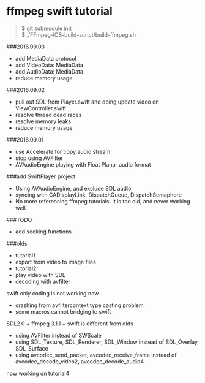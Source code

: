 # ffmpeg swift tutorial

>$ git submodule init<br/>
>$ ./FFmpeg-iOS-build-script/build-ffmpeg.sh

###2016.09.03
- add MediaData protocol
- add VideoData: MediaData
- add AudioData: MediaData
- reduce memory usage

###2016.09.02
- pull out SDL from Player.swift and doing update video on ViewController.swift
- resolve thread dead races
- resolve memory leaks
- reduce memory usage

###2016.09.01
- use Accelerate for copy audio stream
- stop using AVFilter
- AVAudioEngine playing with Float Planar audio format

###add SwiftPlayer project
- Using AVAudioEngine, and exclude SDL audio
- syncing with CADisplayLink, DispatchQueue, DispatchSemaphore
- No more referencing ffmpeg tutorials. It is too old, and never working well.

###TODO
- add seeking functions

###olds
- tutorial1
- export from video to image files
- tutorial2
- play video with SDL
- decoding with avfilter

swift only coding is not working now.

- crashing from avfiltercontext type casting problem
- some macros cannot bridging to swift

SDL2.0 + ffmpeg 3.1.1 + swift is different from olds

- using AVFilter instead of SWScale
- using SDL\_Texture, SDL\_Renderer, SDL\_Window instead of SDL\_Overlay, SDL\_Surface
- using avcodec\_send\_packet, avcodec\_receive\_frame instead of avcodec\_decode\_video2, avcodec\_decode\_audio4


now working on tutorial4
